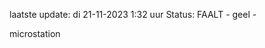 laatste update: 
di 21-11-2023  1:32   uur 
Status: FAALT - geel - 
<div class="service R">microstation</div>